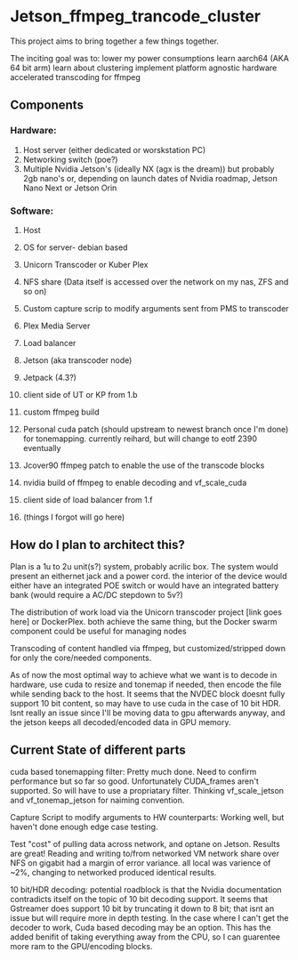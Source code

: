 # Jetson_ffmpeg_trancode_cluster

 This project aims to bring together a few things together. 

The inciting goal was to:
lower my power consumptions
learn aarch64 (AKA 64 bit arm)
learn about clustering 
implement platform agnostic hardware accelerated transcoding for ffmpeg

## Components 

### Hardware:

 1. Host server (either dedicated or worskstation PC)
 2. Networking switch (poe?)
 3. Multiple Nvidia Jetson's (ideally NX (agx is the dream)) but probably 2gb nano's or, depending on launch dates of Nvidia roadmap, Jetson Nano Next or Jetson Orin 
 
 ### Software: 
 1. Host 
  1. OS for server- debian based 
  2. Unicorn Transcoder or Kuber Plex 
  3. NFS share (Data itself is accessed over the network on my nas, ZFS and so on)
  4. Custom capture scrip to modify arguments sent from PMS to transcoder 
  5. Plex Media Server
  6. Load balancer  
 
 2. Jetson (aka transcoder node)
  1. Jetpack (4.3?)
  2. client side of UT or KP from 1.b
  3. custom ffmpeg build
   1. Personal cuda patch (should upstream to newest branch once I'm done) for tonemapping. currently reihard, but will change to eotf 2390 eventually
   2. Jcover90 ffmpeg patch to enable the use of the transcode blocks 
   3. nvidia build of ffmpeg to enable decoding and vf_scale_cuda
  4. client side of load balancer from 1.f
  5. (things I forgot will go here)
  
## How do I plan to architect this?

Plan is a 1u to 2u unit(s?) system, probably acrilic box. The system would present an eithernet jack and a power cord. the interior of the device would either have an integrated POE switch or would have an integrated battery bank (would require a AC/DC stepdown to 5v?)  

The distribution of work load via the Unicorn transcoder project [link goes here] or DockerPlex. both achieve the same thing, but the Docker swarm component could be useful for managing nodes

Transcoding of content handled via ffmpeg, but customized/stripped down for only the core/needed components. 

As of now the most optimal way to achieve what we want is to decode in hardware, use cuda to resize and tonemap if needed, then encode the file while sending back to the host. It seems that the NVDEC block doesnt fully support 10 bit content, so may have to use cuda in the case of 10 bit HDR. Isnt really an issue since I'll be moving data to gpu afterwards anyway, and the jetson keeps all decoded/encoded data in GPU memory.
    
## Current State of different parts

cuda based tonemapping filter: Pretty much done. Need to confirm performance but so far so good. Unfortunately CUDA_frames aren't supported. So will have to use a propriatary filter. Thinking vf_scale_jetson and vf_tonemap_jetson for naiming convention. 

Capture Script to modify arguments to HW counterparts: Working well, but haven't done enough edge case testing.

Test "cost" of pulling data across network, and optane on Jetson. Results are great! Reading and writing to/from networked VM network share over NFS on gigabit had a margin of error variance. all local was varience of ~2%, changing to networked produced identical results. 

10 bit/HDR decoding: potential roadblock is that the Nvidia documentation contradicts itself on the topic of 10 bit decoding support. It seems that Gstreamer does support 10 bit by truncating it down to 8 bit; that isnt an issue but will require more in depth testing. In the case where I can't get the decoder to work, Cuda based decoding may be an option. This has the added benifit of taking everything away from the CPU, so I can guarentee more ram to the GPU/encoding blocks.   

